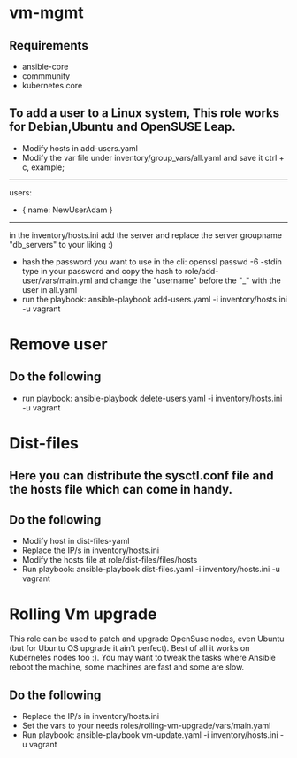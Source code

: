 # vm-mgmt
## Requirements
- ansible-core
- commmunity
- kubernetes.core 
## To add a user to a Linux system, This role works for Debian,Ubuntu and OpenSUSE Leap. 
- Modify hosts in add-users.yaml 
- Modify the var file under inventory/group_vars/all.yaml and save it ctrl + c, example;
---
users:
  - { name: NewUserAdam }

---
in the inventory/hosts.ini
add the server and replace the server groupname "db_servers" to your liking :)  
- hash the password you want to use in the cli: openssl passwd -6 -stdin
  type in your password and copy the hash to role/add-user/vars/main.yml
  and change the "username" before the "_" with the user in all.yaml 
- run the playbook: ansible-playbook add-users.yaml -i inventory/hosts.ini -u vagrant 
# Remove user
## Do the following
- run playbook: ansible-playbook delete-users.yaml -i inventory/hosts.ini -u vagrant

# Dist-files 
## Here you can distribute the sysctl.conf file and the hosts file which can come in handy. 

## Do the following
- Modify host in dist-files-yaml 
- Replace the IP/s in inventory/hosts.ini
- Modify the hosts file at role/dist-files/files/hosts 
- Run playbook: ansible-playbook dist-files.yaml -i inventory/hosts.ini -u vagrant 

# Rolling Vm upgrade
This role can be used to patch and upgrade OpenSuse nodes, even Ubuntu (but for Ubuntu OS upgrade it ain't perfect). Best of all it works on Kubernetes nodes too :). You may want to tweak the tasks where Ansible reboot the machine, some machines are fast and some are slow. 
## Do the following

- Replace the IP/s in inventory/hosts.ini
- Set the vars to your needs roles/rolling-vm-upgrade/vars/main.yaml
- Run playbook: ansible-playbook vm-update.yaml -i inventory/hosts.ini -u vagrant 